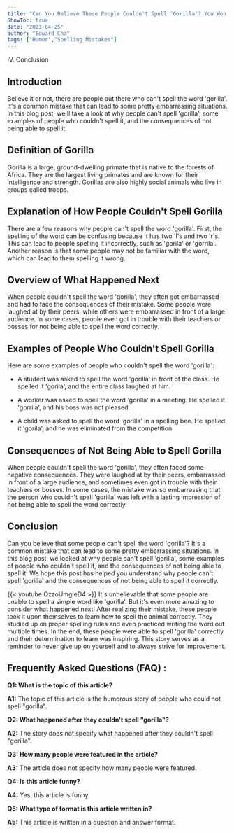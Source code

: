 ```yaml
---
title: "Can You Believe These People Couldn't Spell 'Gorilla'? You Won't Believe What Happened Next!"
ShowToc: true 
date: "2023-04-25"
author: "Edward Cha" 
tags: ["Humor","Spelling Mistakes"]
---
```

IV. Conclusion

## Introduction

Believe it or not, there are people out there who can't spell the word 'gorilla'. It's a common mistake that can lead to some pretty embarrassing situations. In this blog post, we'll take a look at why people can't spell 'gorilla', some examples of people who couldn't spell it, and the consequences of not being able to spell it. 

## Definition of Gorilla

Gorilla is a large, ground-dwelling primate that is native to the forests of Africa. They are the largest living primates and are known for their intelligence and strength. Gorillas are also highly social animals who live in groups called troops. 

## Explanation of How People Couldn't Spell Gorilla

There are a few reasons why people can't spell the word 'gorilla'. First, the spelling of the word can be confusing because it has two 'l's and two 'r's. This can lead to people spelling it incorrectly, such as 'gorila' or 'gorrila'. Another reason is that some people may not be familiar with the word, which can lead to them spelling it wrong. 

## Overview of What Happened Next

When people couldn't spell the word 'gorilla', they often got embarrassed and had to face the consequences of their mistake. Some people were laughed at by their peers, while others were embarrassed in front of a large audience. In some cases, people even got in trouble with their teachers or bosses for not being able to spell the word correctly. 

## Examples of People Who Couldn't Spell Gorilla

Here are some examples of people who couldn't spell the word 'gorilla':

* A student was asked to spell the word 'gorilla' in front of the class. He spelled it 'gorila', and the entire class laughed at him. 

* A worker was asked to spell the word 'gorilla' in a meeting. He spelled it 'gorrila', and his boss was not pleased. 

* A child was asked to spell the word 'gorilla' in a spelling bee. He spelled it 'gorila', and he was eliminated from the competition. 

## Consequences of Not Being Able to Spell Gorilla

When people couldn't spell the word 'gorilla', they often faced some negative consequences. They were laughed at by their peers, embarrassed in front of a large audience, and sometimes even got in trouble with their teachers or bosses. In some cases, the mistake was so embarrassing that the person who couldn't spell 'gorilla' was left with a lasting impression of not being able to spell the word correctly. 

## Conclusion

Can you believe that some people can't spell the word 'gorilla'? It's a common mistake that can lead to some pretty embarrassing situations. In this blog post, we looked at why people can't spell 'gorilla', some examples of people who couldn't spell it, and the consequences of not being able to spell it. We hope this post has helped you understand why people can't spell 'gorilla' and the consequences of not being able to spell it correctly.

{{< youtube QzzoUmgIeD4 >}} 
It's unbelievable that some people are unable to spell a simple word like 'gorilla'. But it's even more amazing to consider what happened next! After realizing their mistake, these people took it upon themselves to learn how to spell the animal correctly. They studied up on proper spelling rules and even practiced writing the word out multiple times. In the end, these people were able to spell 'gorilla' correctly and their determination to learn was inspiring. This story serves as a reminder to never give up on yourself and to always strive for improvement.

## Frequently Asked Questions (FAQ) :
**Q1: What is the topic of this article?** 

**A1:** The topic of this article is the humorous story of people who could not spell "gorilla".

**Q2: What happened after they couldn't spell "gorilla"?**

**A2:** The story does not specify what happened after they couldn't spell "gorilla". 

**Q3: How many people were featured in the article?** 

**A3:** The article does not specify how many people were featured. 

**Q4: Is this article funny?**

**A4:** Yes, this article is funny. 

**Q5: What type of format is this article written in?**

**A5:** This article is written in a question and answer format.





